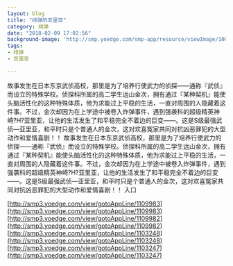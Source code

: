 ```yaml
---
layout: blog
title: "绯弹的亚里亚"
category: 绯弹
date: "2018-02-09 17:02:56"
background-image: 'http://smp.yoedge.com/smp-app/resource/viewImage/1000946appline.png'
tags:
- 绯弹
- 亚里亚

---
```

故事发生在日本东京武侦高校，那里是为了培养行使武力的侦探——通称『武侦』而设立的特殊学校。侦探科所属的高二学生远山金次，拥有通过『某种契机』能使头脑活性化的这种特殊体质，他为求能过上平稳的生活，一直对周围的人隐藏着这件事。不过，金次却因为在上学途中被卷入炸弹事件，遇到强袭科的超级精英神崎?H?亚里亚，让他的生活发生了和平稳完全不着边的巨变——。这是S级最强武侦—亚里亚，和平时只是个普通人的金次，这对欢喜冤家共同对抗凶恶罪犯的大型动作和爱情喜剧！！
故事发生在日本东京武侦高校，那里是为了培养行使武力的侦探——通称『武侦』而设立的特殊学校。侦探科所属的高二学生远山金次，拥有通过『某种契机』能使头脑活性化的这种特殊体质，他为求能过上平稳的生活，一直对周围的人隐藏着这件事。不过，金次却因为在上学途中被卷入炸弹事件，遇到强袭科的超级精英神崎?H?亚里亚，让他的生活发生了和平稳完全不着边的巨变——。这是S级最强武侦—亚里亚，和平时只是个普通人的金次，这对欢喜冤家共同对抗凶恶罪犯的大型动作和爱情喜剧！！
入口

[http://smp3.yoedge.com/view/gotoAppLine/1109983](http://smp3.yoedge.com/view/gotoAppLine/1109983)
[http://smp3.yoedge.com/view/gotoAppLine/1109982](http://smp3.yoedge.com/view/gotoAppLine/1109982)
[http://smp3.yoedge.com/view/gotoAppLine/1103248](http://smp3.yoedge.com/view/gotoAppLine/1103248)
[http://smp3.yoedge.com/view/gotoAppLine/1103247](http://smp3.yoedge.com/view/gotoAppLine/1103247)

        
